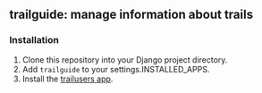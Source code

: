 ## trailguide: manage information about trails

### Installation
1. Clone this repository into your Django project directory.
2. Add `trailguide` to your settings.INSTALLED_APPS.
3. Install the [trailusers app](https://github.com/rclark/trailusers).

